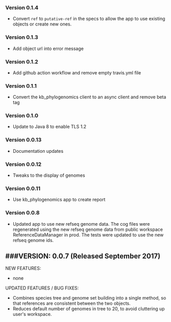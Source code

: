 ### Version 0.1.4
- Convert `ref` to `putative-ref` in the specs to allow the app to use existing objects or create new ones.

### Version 0.1.3
- Add object url into error message

### Version 0.1.2
- Add github action workflow and remove empty travis.yml file

### Version 0.1.1
- Convert the kb_phylogenomics client to an async client and remove beta tag

### Version 0.1.0
- Update to Java 8 to enable TLS 1.2

### Version 0.0.13
- Documentation updates

### Version 0.0.12
- Tweaks to the display of genomes

### Version 0.0.11
- Use kb_phylogenomics app to create report

### Version 0.0.8
- Updated app to use new refseq genome data. The cog files were regenerated using
the new refseq genome data from public workspace ReferenceDataManager in prod.
The tests were updated to use the new refseq genome ids.

###VERSION:  0.0.7 (Released September 2017)
--
NEW FEATURES:
- none

UPDATED FEATURES / BUG FIXES:
- Combines species tree and genome set building into a single method,
  so that references are consistent between the two objects.
- Reduces default number of genomes in tree to 20, to avoid cluttering
  up user's workspace.
